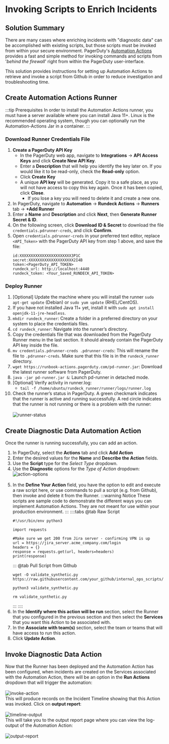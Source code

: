 # Invoking Scripts to Enrich Incidents

## Solution Summary
There are many cases where enriching incidents with "diagnostic data" can be accomplished with existing scripts, but those scripts must be invoked from within your secure environment.
PagerDuty's [Automation Actions](https://www.rundeck.com/rundeck-actions) provides a fast and simple method for invoking commands and scripts from '_behind the firewall_' right from within the PagerDuty user-interface.

This solution provides instructions for setting up Automation Actions to retrieve and invoke a script from Github in order to reduce investigation and troubleshooting time.

## Create Automation Actions Runner
:::tip Prerequisites
In order to install the Automation Actions runner, you must have a server available where you can install Java 11+. Linux is the recommended operating system, though you can optionally run the Automation-Actions Jar in a container.
:::

### Download Runner Credentials File
1. **Create a PagerDuty API Key**
    * In the PagerDuty web app, navigate to **Integrations** -> **API Access Keys** and click **Create New API Key**.
    * Enter a **Description** that will help you identify the key later on. If you would like it to be read-only, check the **Read-only** option.
    * Click **Create Key**
    * A unique **API key** will be generated. Copy it to a safe place, as you will not have access to copy this key again. Once it has been copied, click **Close**.
        * If you lose a key you will need to delete it and create a new one.
2. In PagerDuty, navigate to **Automation** -> **Rundeck Actions** -> **Runners** tab -> **+Add Runner**
3. Enter a **Name** and **Description** and click **Next**, then **Generate Runner Secret & ID**.
4. On the following screen, click **Download ID & Secret** to download the file `credentials.pdrunner-creds`, and click **Confirm**.
5. Open `credentials.pdrunner-creds` in your preferred text editor, replace `<API_Token>` with the PagerDuty API key from step 1 above, and save the file:
    ```
    id:XXXXXXXXXXXXXXXXXXXXXXX3P1C
    secret:XXXXXXXXXXXXXXXXXXXX2I4B
    token:<PagerDuty_API_TOKEN>
    rundeck_url: http://localhost:4440
    rundeck_token: <Your_Saved_RUNDECK_API_TOKEN>
    ```

### Deploy Runner
1. [Optional] Update the machine where you will install the runner `sudo apt-get update` (Debian) or `sudo yum update` (RHEL/CentOS).
2. If you have not installed Java 11+ yet, install it with `sudo apt install openjdk-11-jre-headless`.
3. `mkdir rundeck_runner`: Create a folder in a preferred directory on your system to place the credentials files.
4. `cd rundeck_runner`: Navigate into the runner’s directory.
5. Copy the credentials file that was downloaded from the PagerDuty Runner menu in the last section. It should already contain the PagerDuty API key inside the file.
6. `mv credentials.pdrunner-creds .pdrunner-creds`: This will rename the file to `.pdrunner-creds`. Make sure that this file is in the `rundeck_runner` directory.
7. `wget https://runbook-actions.pagerduty.com/pd-runner.jar`: Download the latest runner software from PagerDuty.
8. `java -jar pd-runner.jar &`: Launch pd-runner in detached mode.
9. [Optional] Verify activity in runner.log:
    * `tail -f /home/ubuntu/rundeck_runner/runner/logs/runner.log`
10. Check the runner’s status in PagerDuty. A green checkmark indicates that the runner is active and running successfully. A red circle indicates that the runner is not running or there is a problem with the runner:
    <br><br>![runner-status](/assets/img/solutions-raw-script-runner-status.png)<br>

## Create Diagnostic Data Automation Action
Once the runner is running successfully, you can add an action.
<br>
1. In PagerDuty, select the **Actions** tab and click **Add Action**
2. Enter the desired values for the **Name** and **Describe the Action** fields.
3. Use the **Script** type for the _Select Type_ dropdown.
4. Use the **Diagnostic** options for the _Type of Action_ dropdown:
   <br>![action-options](/assets/img/solutions-raw-script-action-options.png)<br><br>
5. In the **Define Your Action** field, you have the option to edit and execute a raw script here, or use commands to pull a script (e.g. from Github), then invoke and delete it from the Runner.
   :::warning Notice
   These scripts are sample code to demonstrate the different ways you can implement Automation Actions. They are not meant for use within your production environment.
   :::
   ::::tabs
   @tab Raw Script
   ```
   #!/usr/bin/env python3

   import requests

   #Make sure we get 200 from Jira server - confirming VPN is up
   url = https://jira_server.acme_company.com/login
   headers = {}
   response = requests.get(url, headers=headers)
   print(response) 
   ```
   :::
   @tab Pull Script from Github
   ```                                                                                                                            
   wget -O validate_synthetic.py https://raw.githubusercontent.com/your_github/internal_ops_scripts/main/validate_vpn_synthetic.py
                                                                                                                                  
   python3 validate_synthetic.py                                                                                                  
                                                                                                                                  
   rm validate_synthetic.py                                                                                                           
   ```
   :::
   ::::
   <br>
6. In the **Identify where this action will be run** section, select the Runner that you configured in the previous section and then select the **Services** that you want this Action to be associated with.
7. In the **Associate with team(s)** section, select the team or teams that will have access to run this action.
8. Click **Update Action**.

## Invoke Diagnostic Data Action
Now that the Runner has been deployed and the Automation Action has been configured, when incidents are created on the Services associated with the Automation Action, there will be an option in the **Run Actions** dropdown that will trigger the automation:
<br><br>![invoke-action](/assets/img/solutions-raw-script-invoke-action.png)<br>
This will produce records on the Incident Timeline showing that this Action was invoked.  Click on **output report**:
<br><br>![timeline-output](/assets/img/solutions-raw-script-timeline-output.png)<br>
This will take you to the output report page where you can view the log-output of the Automation Action:
<br><br>![output-report](/assets/img/solutions-raw-script-view-report.png)